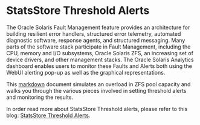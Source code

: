 # StatsStore Threshold Alerts

The Oracle Solaris Fault Management feature provides an architecture for building resilient error handlers, structured error telemetry, automated diagnostic software, response agents, and structured messaging. Many parts of the software stack participate in Fault Management, including the CPU, memory and I/O subsystems, Oracle Solaris ZFS, an increasing set of device drivers, and other management stacks. The Oracle Solaris Analytics dashboard enables users to monitor these Faults and Alerts both using the WebUI alerting pop-up as well as the graphical representations.

This [markdown](Blog_Supplements/Threshold_FMA_Alerts/StatsStore_threshold_alerts.md) document simulates an overload in ZFS pool capacity and walks you through the various pieces involved in setting threshold alerts and monitoring the results.

In order read more about  StatsStore Threshold alerts, please refer to this blog: [StatsStore Threshold Alerts](https://blogs.oracle.com/solaris/statsstore-threshold-alerts-v2).